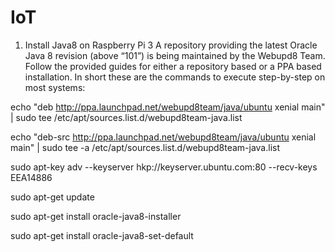 # IoT

1. Install Java8 on Raspberry Pi 3
A repository providing the latest Oracle Java 8 revision (above “101”) is being maintained by the Webupd8 Team. Follow the provided guides for either a repository based or a PPA based installation. In short these are the commands to execute step-by-step on most systems:

echo "deb http://ppa.launchpad.net/webupd8team/java/ubuntu xenial main" | sudo tee /etc/apt/sources.list.d/webupd8team-java.list

echo "deb-src http://ppa.launchpad.net/webupd8team/java/ubuntu xenial main" | sudo tee -a /etc/apt/sources.list.d/webupd8team-java.list

sudo apt-key adv --keyserver hkp://keyserver.ubuntu.com:80 --recv-keys EEA14886

sudo apt-get update

sudo apt-get install oracle-java8-installer

sudo apt-get install oracle-java8-set-default
